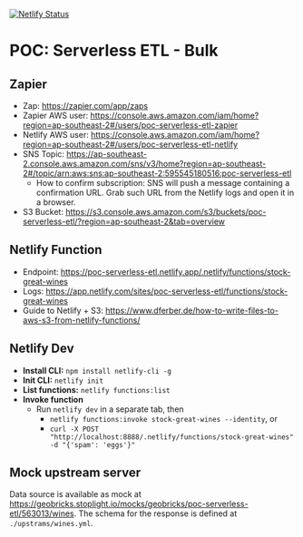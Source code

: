 [![Netlify Status](https://api.netlify.com/api/v1/badges/1626e990-261b-4d75-9b78-a1331ecbd821/deploy-status)](https://app.netlify.com/sites/poc-serverless-etl/deploys)

# POC: Serverless ETL - Bulk

## Zapier

* Zap: https://zapier.com/app/zaps
* Zapier AWS user: https://console.aws.amazon.com/iam/home?region=ap-southeast-2#/users/poc-serverless-etl-zapier
* Netlify AWS user: https://console.aws.amazon.com/iam/home?region=ap-southeast-2#/users/poc-serverless-etl-netlify
* SNS Topic: https://ap-southeast-2.console.aws.amazon.com/sns/v3/home?region=ap-southeast-2#/topic/arn:aws:sns:ap-southeast-2:595545180516:poc-serverless-etl
  * How to confirm subscription: SNS will push a message containing a confirmation URL. Grab such URL from the Netlify logs and open it in a browser.
* S3 Bucket: https://s3.console.aws.amazon.com/s3/buckets/poc-serverless-etl/?region=ap-southeast-2&tab=overview

## Netlify Function

* Endpoint: https://poc-serverless-etl.netlify.app/.netlify/functions/stock-great-wines
* Logs: https://app.netlify.com/sites/poc-serverless-etl/functions/stock-great-wines
* Guide to Netlify + S3: https://www.dferber.de/how-to-write-files-to-aws-s3-from-netlify-functions/

## Netlify Dev

* **Install CLI:** `npm install netlify-cli -g`
* **Init CLI:** `netlify init`
* **List functions:** `netlify functions:list`
* **Invoke function**
  * Run `netlify dev` in a separate tab, then
    * `netlify functions:invoke stock-great-wines --identity`, or
    * `curl -X POST "http://localhost:8888/.netlify/functions/stock-great-wines" -d "{'spam': 'eggs'}"`

## Mock upstream server

Data source is available as mock at https://geobricks.stoplight.io/mocks/geobricks/poc-serverless-etl/563013/wines. The schema for the response is defined at `./upstrams/wines.yml`.
